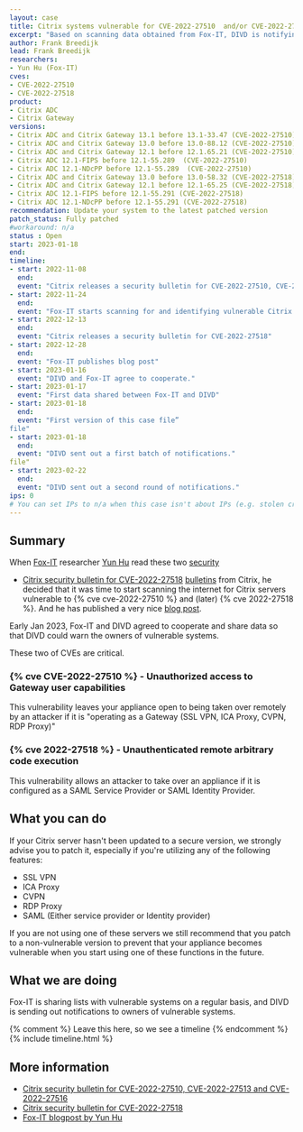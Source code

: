 ```yaml
---
layout: case
title: Citrix systems vulnerable for CVE-2022-27510  and/or CVE-2022-27518
excerpt: "Based on scanning data obtained from Fox-IT, DIVD is notifying owners of vulnerable Citrix ADC and Gateway systems"
author: Frank Breedijk
lead: Frank Breedijk
researchers:
- Yun Hu (Fox-IT)
cves:
- CVE-2022-27510
- CVE-2022-27518
product: 
- Citrix ADC
- Citrix Gateway
versions: 
- Citrix ADC and Citrix Gateway 13.1 before 13.1-33.47 (CVE-2022-27510)
- Citrix ADC and Citrix Gateway 13.0 before 13.0-88.12 (CVE-2022-27510)
- Citrix ADC and Citrix Gateway 12.1 before 12.1.65.21 (CVE-2022-27510)
- Citrix ADC 12.1-FIPS before 12.1-55.289  (CVE-2022-27510)
- Citrix ADC 12.1-NDcPP before 12.1-55.289  (CVE-2022-27510)
- Citrix ADC and Citrix Gateway 13.0 before 13.0-58.32 (CVE-2022-27518)
- Citrix ADC and Citrix Gateway 12.1 before 12.1-65.25 (CVE-2022-27518)
- Citrix ADC 12.1-FIPS before 12.1-55.291 (CVE-2022-27518)
- Citrix ADC 12.1-NDcPP before 12.1-55.291 (CVE-2022-27518)
recommendation: Update your system to the latest patched version
patch_status: Fully patched
#workaround: n/a
status : Open
start: 2023-01-18
end: 
timeline:
- start: 2022-11-08
  end:
  event: "Citrix releases a security bulletin for CVE-2022-27510, CVE-2022-27513 and CVE-2022-27516"
- start: 2022-11-24
  end:
  event: "Fox-IT starts scanning for and identifying vulnerable Citrix servers"  
- start: 2022-12-13
  end:
  event: "Citrix releases a security bulletin for CVE-2022-27518"
- start: 2022-12-28
  end:
  event: "Fox-IT publishes blog post"
- start: 2023-01-16
  event: "DIVD and Fox-IT agree to cooperate."
- start: 2023-01-17
  event: "First data shared between Fox-IT and DIVD"
- start: 2023-01-18
  end:
  event: "First version of this case file”
file"
- start: 2023-01-18
  end:
  event: "DIVD sent out a first batch of notifications."
file"
- start: 2023-02-22
  end:
  event: "DIVD sent out a second round of notifications."
ips: 0
# You can set IPs to n/a when this case isn't about IPs (e.g. stolen credentials)
---
```

## Summary

When [Fox-IT](https://www.fox-it.com/) researcher [Yun Hu](https://www.linkedin.com/in/yunzhenghu/) read these two [security](https://support.citrix.com/article/CTX463706/citrix-gateway-and-citrix-adc-security-bulletin-for-cve202227510-cve202227513-and-cve202227516)
* [Citrix security bulletin for CVE-2022-27518](https://support.citrix.com/article/CTX474995) [bulletins](https://support.citrix.com/article/CTX474995/citrix-adc-and-citrix-gateway-security-bulletin-for-cve202227518) from Citrix, he decided that it was time to start scanning the internet for Citrix servers vulnerable to {% cve cve-2022-27510 %} and (later) {% cve 2022-27518 %}. And he has published a very nice [blog post](https://blog.fox-it.com/2022/12/28/cve-2022-27510-cve-2022-27518-measuring-citrix-adc-gateway-version-adoption-on-the-internet/).

Early Jan 2023, Fox-IT and DIVD agreed to cooperate and share data so that DIVD could warn the owners of vulnerable systems.

These two of CVEs are critical. 

### {% cve CVE-2022-27510 %} - Unauthorized access to Gateway user capabilities

This vulnerability leaves your appliance open to being taken over remotely by an attacker if it is "operating as a Gateway (SSL VPN, ICA Proxy, CVPN, RDP Proxy)"

### {% cve 2022-27518 %}  - Unauthenticated remote arbitrary code execution

This vulnerability allows an attacker to take over an appliance if it is configured as a SAML Service Provider or SAML Identity Provider.



## What you can do

If your Citrix server hasn't been updated to a secure version, we strongly advise you to patch it, especially if you're utilizing any of the following features:
* SSL VPN
* ICA Proxy
* CVPN
* RDP Proxy
* SAML (Either service provider or Identity provider)

If you are not using one of these servers we still recommend that you patch to a non-vulnerable version to prevent that your appliance becomes vulnerable when you start using one of these functions in the future.


## What we are doing

Fox-IT is sharing lists with vulnerable systems on a regular basis, and DIVD is sending out notifications to owners of vulnerable systems.

{% comment %}  Leave this here, so we see a timeline {% endcomment %}
{% include timeline.html %}


## More information
* [Citrix security bulletin for CVE-2022-27510, CVE-2022-27513 and CVE-2022-27516](https://support.citrix.com/article/CTX463706/citrix-gateway-and-citrix-adc-security-bulletin-for-cve202227510-cve202227513-and-cve202227516)
* [Citrix security bulletin for CVE-2022-27518](https://support.citrix.com/article/CTX474995/citrix-adc-and-citrix-gateway-security-bulletin-for-cve202227518)
* [Fox-IT blogpost by Yun Hu](https://blog.fox-it.com/2022/12/28/cve-2022-27510-cve-2022-27518-measuring-citrix-adc-gateway-version-adoption-on-the-internet/)

